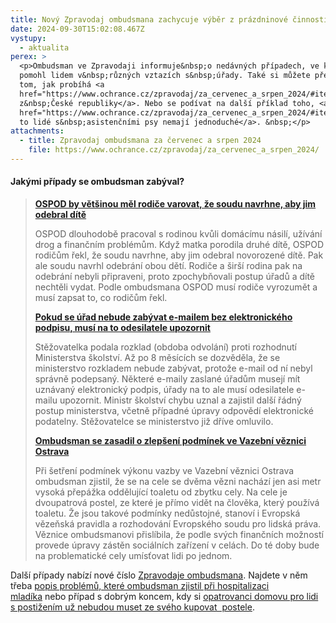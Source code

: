 ```yaml
---
title: Nový Zpravodaj ombudsmana zachycuje výběr z prázdninové činnosti ombudsmana
date: 2024-09-30T15:02:08.467Z
vystupy:
  - aktualita
perex: >
  <p>Ombudsman ve Zpravodaji informuje&nbsp;o nedávných případech, ve kterých
  pomohl lidem v&nbsp;různých vztazích s&nbsp;úřady. Také si můžete přečíst o
  tom, jak probíhá <a
  href="https://www.ochrance.cz/zpravodaj/za_cervenec_a_srpen_2024/#item-5-0">vyhoštění
  z&nbsp;České republiky</a>. Nebo se podívat na další příklad toho, <a
  href="https://www.ochrance.cz/zpravodaj/za_cervenec_a_srpen_2024/#item-3-0">jak
  to lidé s&nbsp;asistenčními psy nemají jednoduché</a>. &nbsp;</p>
attachments:
  - title: Zpravodaj ombudsmana za červenec a srpen 2024
    file: https://www.ochrance.cz/zpravodaj/za_cervenec_a_srpen_2024/
---
```

<h4>Jakými případy se ombudsman zabýval?</h4>

<blockquote>
<p><strong><a href="https://www.ochrance.cz/zpravodaj/za_cervenec_a_srpen_2024/#item-1-6">OSPOD by většinou měl rodiče varovat, že soudu navrhne, aby jim odebral dítě</a></strong></p>

<p>OSPOD dlouhodobě pracoval s rodinou kvůli domácímu násilí, užívání drog a finančním problémům. Když matka porodila druhé dítě, OSPOD rodičům řekl, že soudu navrhne, aby jim odebral novorozené dítě. Pak ale soudu navrhl odebrání obou dětí. Rodiče a širší rodina pak na odebrání nebyli připraveni, proto zpochybňovali postup úřadů a dítě nechtěli vydat. Podle ombudsmana OSPOD musí rodiče vyrozumět a musí zapsat to, co rodičům řekl.</p>

<p><strong><a href="https://www.ochrance.cz/zpravodaj/za_cervenec_a_srpen_2024/#item-1-3">Pokud se úřad nebude zabývat e-mailem bez elektronického podpisu, musí na to odesilatele upozornit</a></strong></p>

<p>Stěžovatelka podala rozklad (obdoba odvolání) proti rozhodnutí Ministerstva školství. Až po 8 měsících se dozvěděla, že se ministerstvo rozkladem nebude zabývat, protože e-mail od ní nebyl správně podepsaný. Některé e-maily zaslané úřadům musejí mít uznávaný elektronický podpis, úřady na to ale musí odesilatele e-mailu upozornit. Ministr školství chybu uznal a zajistil další řádný postup ministerstva, včetně případné úpravy odpovědí elektronické podatelny. Stěžovatelce se ministerstvo již dříve omluvilo.</p>

<p><strong><a href="https://www.ochrance.cz/zpravodaj/za_cervenec_a_srpen_2024/#item-4-1">Ombudsman&nbsp;se zasadil o zlepšení podmínek ve Vazební věznici Ostrava</a></strong></p>

<p>Při šetření podmínek výkonu vazby ve Vazební věznici Ostrava ombudsman zjistil, že se na cele se dvěma vězni nachází jen asi metr vysoká přepážka oddělující toaletu od zbytku cely. Na cele je dvoupatrová postel, ze které je přímo vidět na člověka, který používá toaletu. Že jsou takové podmínky nedůstojné, stanoví i Evropská vězeňská pravidla a rozhodování Evropského soudu pro lidská práva. Věznice ombudsmanovi přislíbila, že podle svých finančních možností provede úpravy zástěn sociálních zařízení v celách. Do té doby bude na problematické cely umísťovat lidi po jednom.</p>
</blockquote>

<p>Další případy nabízí nové číslo&nbsp;<a href="https://www.ochrance.cz/zpravodaj/za_cervenec_a_srpen_2024/">Zpravodaje ombudsmana</a>. Najdete v něm třeba <a href="https://www.ochrance.cz/zpravodaj/za_cervenec_a_srpen_2024/#item-1-1">popis problémů, které ombudsman zjistil při hospitalizaci mladíka</a>&nbsp;nebo případ s dobrým koncem, kdy si <a href="https://www.ochrance.cz/zpravodaj/za_cervenec_a_srpen_2024/#item-1-5">opatrovanci domovu&nbsp;pro lidi s&nbsp;postižením už nebudou muset ze svého kupovat&nbsp; postele</a>.</p>

